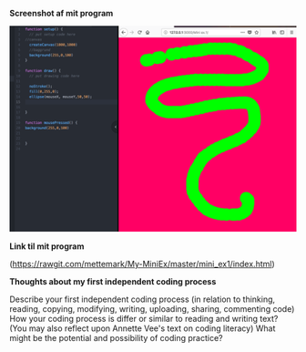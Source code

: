 **Screenshot af mit program**

![ScreenShot](https://github.com/mettemark/My-MiniEx/blob/master/mini_ex1/Screenshot%20MiniEx1.jpg)

**Link til mit program**

(https://rawgit.com/mettemark/My-MiniEx/master/mini_ex1/index.html)

**Thoughts about my first independent coding process**


Describe your first independent coding process (in relation to thinking, reading, copying, modifying, writing, uploading, sharing, commenting code)
How your coding process is differ or similar to reading and writing text? (You may also reflect upon Annette Vee's text on coding literacy)
What might be the potential and possibility of coding practice?
